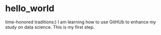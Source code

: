 # hello_world
time-honored traditions:)
I am learning how to use GitHUb to enhance my study on data science.
This is my first step.
